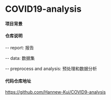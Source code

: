 # COVID19-analysis

#### 项目背景


#### 仓库说明
-- report: 报告

-- data: 数据集

-- preprocess and analysis: 预处理和数据分析

#### 代码仓库地址

<https://github.com/Hannew-Kui/COVID9-analysis>
